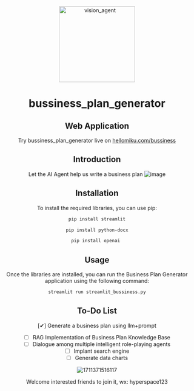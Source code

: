 <div align="center">
    <img alt="vision_agent" height="200px" src="https://hellomiku.com/img/logo.png">
  
# bussiness_plan_generator

## Web Application
Try bussiness_plan_generator live on [hellomiku.com/bussiness](https://hellomiku.com/bussiness/)

## Introduction
Let the AI Agent help us write a business plan
![image](https://github.com/GobinFan/bussiness_plan_generator/assets/126868284/5399371f-1899-4e9a-991b-c48662426c89)




## Installation
To install the required libraries, you can use pip:

```bash
pip install streamlit
```
```bash
pip install python-docx
```
```bash
pip install openai 
```

## Usage
Once the libraries are installed, you can run the Business Plan Generator application using the following command:

```bash
streamlit run streamlit_bussiness.py
```

## To-Do List 
[✔] Generate a business plan using llm+prompt
- [ ] RAG Implementation of Business Plan Knowledge Base
- [ ] Dialogue among multiple intelligent role-playing agents
- [ ] Implant search engine
- [ ] Generate data charts

![1711371516117](https://github.com/GobinFan/bussiness_plan_generator/assets/126868284/d78474dc-1a66-4841-8a64-3e6847308b90)

Welcome interested friends to join it, wx: hyperspace123
